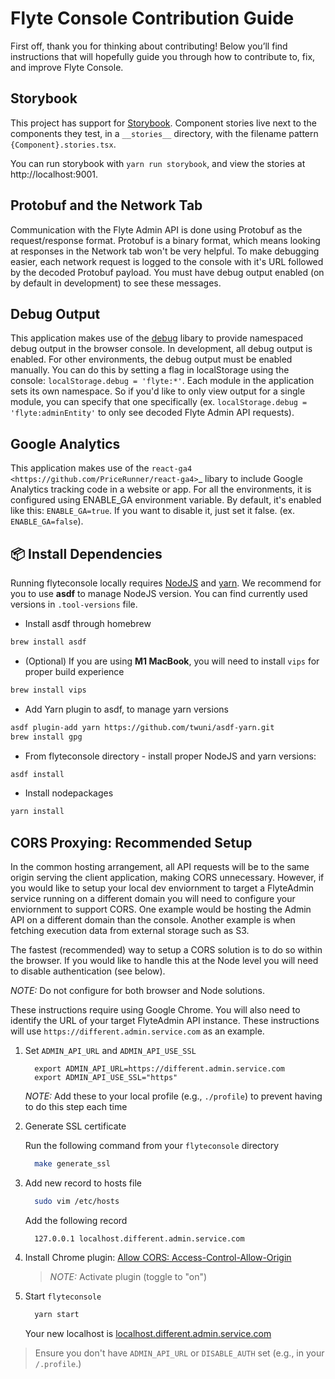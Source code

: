# Flyte Console Contribution Guide

First off, thank you for thinking about contributing! 
Below you’ll find instructions that will hopefully guide you through how to contribute to, fix, and improve Flyte Console.

## Storybook

This project has support for [Storybook](https://storybook.js.org/).
Component stories live next to the components they test, in a `__stories__`
directory, with the filename pattern `{Component}.stories.tsx`.

You can run storybook with `yarn run storybook`, and view the stories at http://localhost:9001.

## Protobuf and the Network Tab

Communication with the Flyte Admin API is done using Protobuf as the
request/response format. Protobuf is a binary format, which means looking at
responses in the Network tab won't be very helpful. To make debugging easier,
each network request is logged to the console with it's URL followed by the
decoded Protobuf payload. You must have debug output enabled (on by default in
development) to see these messages.

## Debug Output

This application makes use of the [debug](https://github.com/visionmedia/debug)
libary to provide namespaced debug output in the browser console. In
development, all debug output is enabled. For other environments, the debug
output must be enabled manually. You can do this by setting a flag in
localStorage using the console: `localStorage.debug = 'flyte:*'`. Each module in
the application sets its own namespace. So if you'd like to only view output for
a single module, you can specify that one specifically
(ex. ``localStorage.debug = 'flyte:adminEntity'`` to only see decoded Flyte
Admin API requests).

## Google Analytics

This application makes use of the `react-ga4 <https://github.com/PriceRunner/react-ga4>`_
libary to include Google Analytics tracking code in a website or app. For all the environments, it is configured using ENABLE_GA environment variable.
By default, it's enabled like this: ``ENABLE_GA=true``. If you want to disable it, just set it false. (ex. ``ENABLE_GA=false``).

## 📦 Install Dependencies

Running flyteconsole locally requires [NodeJS](https://nodejs.org) and
[yarn](https://yarnpkg.com). We recommend for you to use **asdf** to manage NodeJS version.
You can find currently used versions in `.tool-versions` file.

* Install asdf through homebrew
``` bash
brew install asdf
```

* (Optional) If you are using **M1 MacBook**, you will need to install `vips` for proper build experience
``` bash
brew install vips
```

* Add Yarn plugin to asdf, to manage yarn versions
``` bash
asdf plugin-add yarn https://github.com/twuni/asdf-yarn.git
brew install gpg
```

* From flyteconsole directory - install proper NodeJS and yarn versions:
``` bash
asdf install
```

* Install nodepackages
``` bash
yarn install
```


## CORS Proxying: Recommended Setup

In the common hosting arrangement, all API requests will be to the same origin
serving the client application, making CORS unnecessary. However, if you would like
to setup your local dev enviornment to target a FlyteAdmin service running on a different
domain you will need to configure your enviornment to support CORS. One example would be
hosting the Admin API on a different domain than the console. Another example is
when fetching execution data from external storage such as S3.

The fastest (recommended) way to setup a CORS solution is to do so within the browser. 
If you would like to handle this at the Node level you will need to disable authentication
(see below).

*NOTE:* Do not configure for both browser and Node solutions. 

These instructions require using Google Chrome. You will also need to identify the 
URL of your target FlyteAdmin API instance. These instructions will use
`https://different.admin.service.com` as an example.


1. Set `ADMIN_API_URL` and `ADMIN_API_USE_SSL`
   
    ```
      export ADMIN_API_URL=https://different.admin.service.com
      export ADMIN_API_USE_SSL="https"
    ```

    *NOTE:* Add these to your local profile (e.g., `./profile`) to prevent having to do this step each time

2. Generate SSL certificate

   Run the following command from your `flyteconsole` directory

    ```bash
      make generate_ssl
    ```

3. Add new record to hosts file

    ```bash      
      sudo vim /etc/hosts
    ```

   Add the following record
   
    ```
      127.0.0.1 localhost.different.admin.service.com
    ```

4. Install Chrome plugin: [Allow CORS: Access-Control-Allow-Origin](https://chrome.google.com/webstore/detail/allow-cors-access-control/lhobafahddgcelffkeicbaginigeejlf)

    >*NOTE:* Activate plugin (toggle to "on")

5. Start `flyteconsole`

    ```bash
      yarn start
    ```

   Your new localhost is [localhost.different.admin.service.com](http://localhost.different.admin.service.com)

> Ensure you don't have `ADMIN_API_URL` or `DISABLE_AUTH` set (e.g., in your `/.profile`.)
